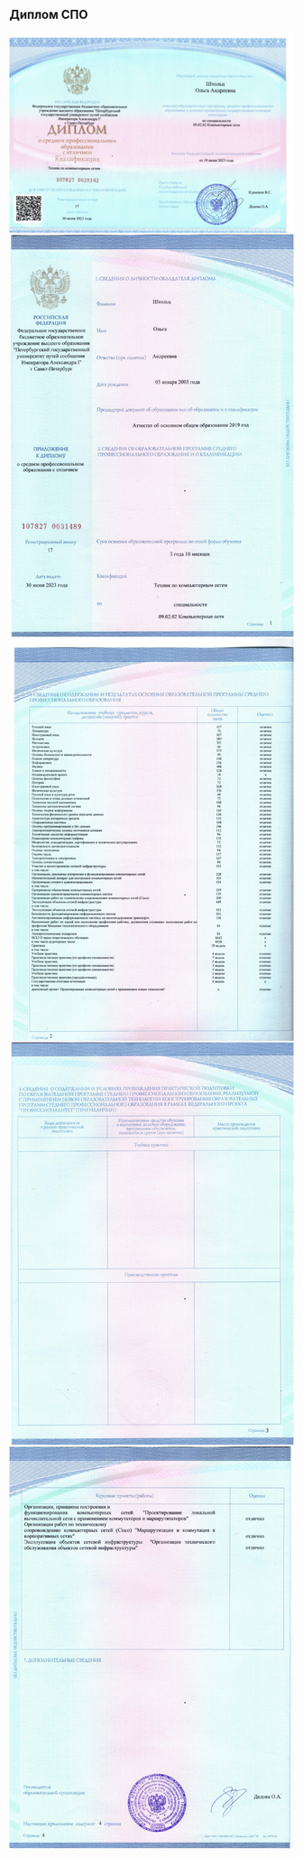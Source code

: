 ## Диплом СПО
    
<img src="https://github.com/AveMrk/AveMrk/blob/main/documents/Диплом%20Штольц%20Ольга%20Андреевна-1.png"/>

    
<img src="https://github.com/AveMrk/AveMrk/blob/main/documents/Диплом%20Штольц%20Ольга%20Андреевна-2.png" />
    
<img src="https://github.com/AveMrk/AveMrk/blob/main/documents/Диплом%20Штольц%20Ольга%20Андреевна-3.png" />
    
<img src="https://github.com/AveMrk/AveMrk/blob/main/documents/Диплом%20Штольц%20Ольга%20Андреевна-4.png" />

<img src="https://github.com/AveMrk/AveMrk/blob/main/documents/Диплом%20Штольц%20Ольга%20Андреевна-5.png" />
